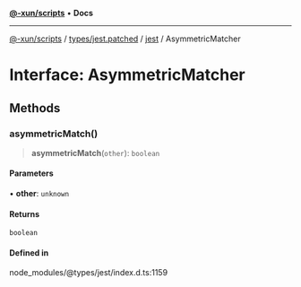 [**@-xun/scripts**](../../../../../README.md) • **Docs**

***

[@-xun/scripts](../../../../../README.md) / [types/jest.patched](../../../README.md) / [jest](../README.md) / AsymmetricMatcher

# Interface: AsymmetricMatcher

## Methods

### asymmetricMatch()

> **asymmetricMatch**(`other`): `boolean`

#### Parameters

• **other**: `unknown`

#### Returns

`boolean`

#### Defined in

node\_modules/@types/jest/index.d.ts:1159
